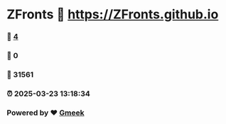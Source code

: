 # ZFronts :link: https://ZFronts.github.io 
### :page_facing_up: [4](https://ZFronts.github.io/tag.html) 
### :speech_balloon: 0 
### :hibiscus: 31561 
### :alarm_clock: 2025-03-23 13:18:34 
### Powered by :heart: [Gmeek](https://github.com/Meekdai/Gmeek)
